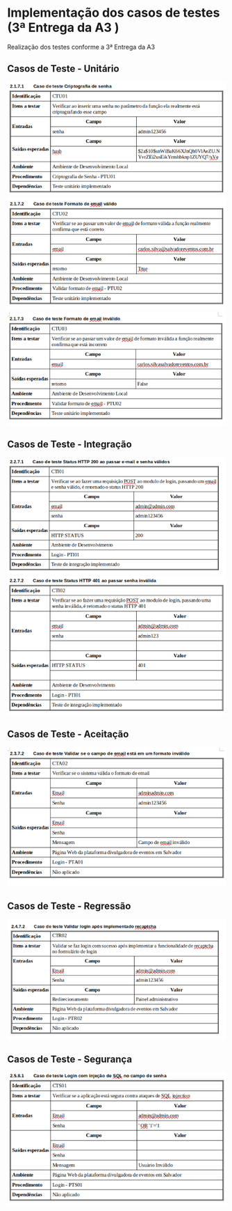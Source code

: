 # Implementação dos casos de testes (3ª Entrega da A3 )

Realização dos testes conforme a 3ª Entrega da A3


## Casos de Teste - Unitário

<img src="assets/images/CTU01.png">

<img src="assets/images/CTU02.png">

<img src="assets/images/CTU03.png">


## Casos de Teste - Integração

<img src="assets/images/CTI01.png">

<img src="assets/images/CTI02.png">


## Casos de Teste - Aceitação

<img src="assets/images/CTA02.png">



## Casos de Teste - Regressão

<img src="assets/images/CTR02.png">


## Casos de Teste - Segurança 

<img src="assets/images/CTS01.png">

